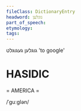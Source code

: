 ```yaml
---
fileClass: DictionaryEntry
headword: גוגלען
part_of_speech: 
etymology: 
tags: 
---
```

גוגלען
געגוגלט
'to google'

HASIDIC
=======
= AMERICA = 

/ˈguːglən/